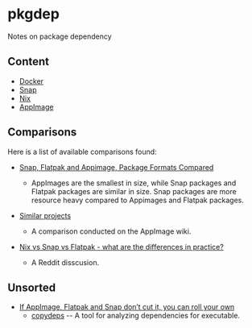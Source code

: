 # pkgdep
Notes on package dependency

## Content ##

* [Docker](docker/docker-notes.md)
* [Snap](snap/snap-notes.md)
* [Nix](nix/nix-notes.md)
* [AppImage](appimage/appimage-notes.md)


## Comparisons ##

Here is a list of available comparisons found:

+ [Snap, Flatpak and Appimage, Package Formats Compared](https://verummeum.com/portable-package-formats/)
  - AppImages are the smallest in size, while Snap packages and
    Flatpak packages are similar in size.  Snap packages are more
    resource heavy compared to Appimages and Flatpak packages.

+ [Similar projects](https://github.com/AppImage/AppImageKit/wiki/Similar-projects)
  - A comparison conducted on the AppImage wiki.

+ [Nix vs Snap vs Flatpak - what are the differences in practice?](https://www.reddit.com/r/linux/comments/4ohvur/nix_vs_snap_vs_flatpak_what_are_the_differences/)
  - A Reddit disscusion.


## Unsorted ##

+ [If AppImage, Flatpak and Snap don’t cut it, you can roll your own](https://medium.com/genymobile/if-appimage-flatpak-and-snap-dont-cut-it-you-can-roll-your-own-6175177d6eef)
  - [copydeps](https://github.com/Genymobile/copydeps) -- A tool for
    analyzing dependencies for executable.



